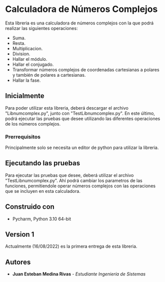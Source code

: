 # Calculadora de Números Complejos

Esta libreria es una calculadora de números complejos con la que podrá realizar las siguientes operaciones:
* Suma.
* Resta.
* Multiplicacion.
* Division.
* Hallar el módulo.
* Hallar el conjugado.
* Transformar números complejos de coordenadas cartesianas a polares y también de polares a cartesianas.
* Hallar la fase.

## Inicialmente

Para poder utilizar esta libreria, deberá descargar el archivo "Libnumcomplex.py", junto con
"TestLibnumcomplex.py". En este último, podrá ejecutar las pruebas que desee utilizando las diferentes  operaciones de
los números complejos.

### Prerrequisitos

Principalmente solo se necesita un editor de python para utilizar la libreria.

## Ejecutando las pruebas

Para ejecutar las pruebas que desee, deberá utilizar el archivo "TestLibnumcomplex.py". Ahí podrá cambiar los
parametros de las funciones, permitiendole operar números complejos con las operaciones que se incluyen
en esta calculadora.

## Construido con

* Pycharm, Python 3.10 64-bit

## Version 1

Actualmente (16/08/2022) es la primera entrega de esta libreria.

## Autores

* **Juan Esteban Medina Rivas** - *Estudiante Ingeniería de Sistemas* 

